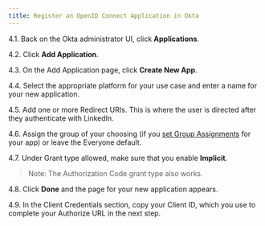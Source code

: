 ```yaml
---
title: Register an OpenID Connect Application in Okta
---
```


4.1. Back on the Okta administrator UI, click **Applications**.

4.2. Click **Add Application**.

4.3. On the Add Application page, click **Create New App**.

4.4. Select the appropriate platform for your use case and enter a name for your new application.

4.5. Add one or more Redirect URIs. This is where the user is directed after they authenticate with LinkedIn.

4.6. Assign the group of your choosing (if you [set Group Assignments](/docs/reference/social-settings/) for your app) or leave the Everyone default.

4.7. Under Grant type allowed, make sure that you enable **Implicit**.

> Note: The Authorization Code grant type also works.

4.8. Click **Done** and the page for your new application appears.

4.9. In the Client Credentials section, copy your Client ID, which you use to complete your Authorize URL in the next step.

<NextSectionLink/>

